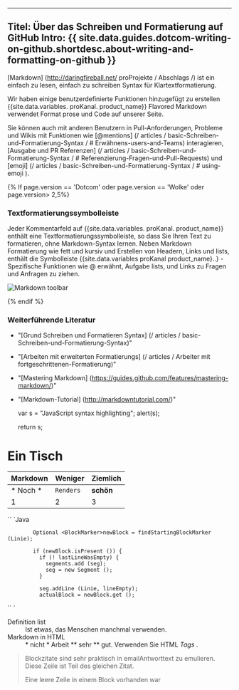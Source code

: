 
---
Titel: Über das Schreiben und Formatierung auf GitHub
Intro: {{ site.data.guides.dotcom-writing-on-github.shortdesc.about-writing-and-formatting-on-github }}
---

[Markdown] (http://daringfireball.net/ proProjekte / Abschlags /) ist ein einfach zu lesen, einfach zu schreiben Syntax für Klartextformatierung.

Wir haben einige benutzerdefinierte Funktionen hinzugefügt zu erstellen {{site.data.variables. proKanal. product_name}} Flavored Markdown verwendet Format prose und Code auf unserer Seite.

Sie können auch mit anderen Benutzern in Pull-Anforderungen, Probleme und Wikis mit Funktionen wie [@mentions] (/ articles / basic-Schreiben-und-Formatierung-Syntax / # Erwähnens-users-and-Teams) interagieren, [Ausgabe und PR Referenzen] (/ articles / basic-Schreiben-und-Formatierung-Syntax / # Referenzierung-Fragen-und-Pull-Requests) und [emoji] (/ articles / basic-Schreiben-und-Formatierung-Syntax / # using-emoji ).

{% If page.version == 'Dotcom' oder page.version == 'Wolke' oder page.version> 2,5%}

### Textformatierungssymbolleiste
Jeder Kommentarfeld auf {{site.data.variables. proKanal. product_name}} enthält eine Textformatierungssymbolleiste, so dass Sie Ihren Text zu formatieren, ohne Markdown-Syntax lernen. Neben Markdown Formatierung wie fett und kursiv und Erstellen von Headern, Links und lists, enthält die Symbolleiste {{site.data.variables proKanal product_name}..} - Spezifische Funktionen wie @ erwähnt, Aufgabe lists, und Links zu Fragen und Anfragen zu ziehen.

![Markdown toolbar](/assets/images/help/writing/markdown-toolbar.gif)

{% endif %}

### Weiterführende Literatur

- "[Grund Schreiben und Formatieren Syntax] (/ articles / basic-Schreiben-und-Formatierung-Syntax)"
- "[Arbeiten mit erweiterten Formatierungs] (/ articles / Arbeiter mit fortgeschrittenen-Formatierung)"
- "[Mastering Markdown] (https://guides.github.com/features/mastering-markdown/)"
- "[Markdown-Tutorial] (http://markdowntutorial.com/)"


    var s = "JavaScript syntax highlighting";
    alert(s);
    
    return s;

Ein Tisch
=======

Markdown | Weniger | Ziemlich
--- | --- | ---
* Noch * | `Renders` | **schön**
1 | 2 | 3


`` `Java
            
            Optional <BlockMarker>newBlock = findStartingBlockMarker (Linie);

            if (newBlock.isPresent ()) {
              if (! lastLineWasEmpty) {
                segments.add (seg);
                seg = new Segment ();
              }

              seg.addLine (Linie, lineEmpty);
              actualBlock = newBlock.get ();
`` `

<dl>
  <dt>Definition list</dt>
  <dd>Ist etwas, das Menschen manchmal verwenden. </dd>

  <dt>Markdown in HTML </dt>
  <dd>* nicht * Arbeit ** sehr ** gut. Verwenden Sie HTML <em>Tags </em>. </dd>
</dl>

>Blockzitate sind sehr praktisch in emailAntworttext zu emulieren.
>Diese Zeile ist Teil des gleichen Zitat.
>
>Eine leere Zeile in einem Block vorhanden war
